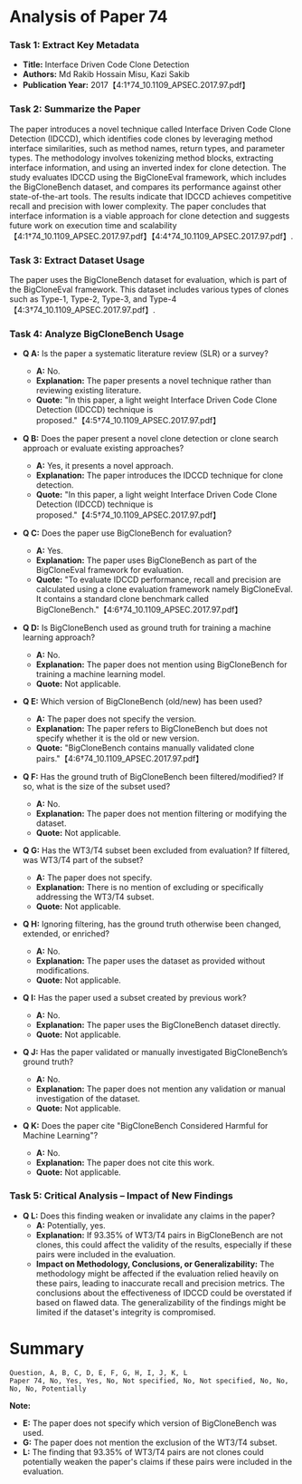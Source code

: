 # Analysis of Paper 74

### Task 1: Extract Key Metadata

- **Title:** Interface Driven Code Clone Detection
- **Authors:** Md Rakib Hossain Misu, Kazi Sakib
- **Publication Year:** 2017【4:1†74_10.1109_APSEC.2017.97.pdf】

### Task 2: Summarize the Paper

The paper introduces a novel technique called Interface Driven Code Clone Detection (IDCCD), which identifies code clones by leveraging method interface similarities, such as method names, return types, and parameter types. The methodology involves tokenizing method blocks, extracting interface information, and using an inverted index for clone detection. The study evaluates IDCCD using the BigCloneEval framework, which includes the BigCloneBench dataset, and compares its performance against other state-of-the-art tools. The results indicate that IDCCD achieves competitive recall and precision with lower complexity. The paper concludes that interface information is a viable approach for clone detection and suggests future work on execution time and scalability【4:1†74_10.1109_APSEC.2017.97.pdf】【4:4†74_10.1109_APSEC.2017.97.pdf】.

### Task 3: Extract Dataset Usage

The paper uses the BigCloneBench dataset for evaluation, which is part of the BigCloneEval framework. This dataset includes various types of clones such as Type-1, Type-2, Type-3, and Type-4【4:3†74_10.1109_APSEC.2017.97.pdf】.

### Task 4: Analyze BigCloneBench Usage

- **Q A:** Is the paper a systematic literature review (SLR) or a survey?
  - **A:** No.
  - **Explanation:** The paper presents a novel technique rather than reviewing existing literature.
  - **Quote:** "In this paper, a light weight Interface Driven Code Clone Detection (IDCCD) technique is proposed."【4:5†74_10.1109_APSEC.2017.97.pdf】

- **Q B:** Does the paper present a novel clone detection or clone search approach or evaluate existing approaches?
  - **A:** Yes, it presents a novel approach.
  - **Explanation:** The paper introduces the IDCCD technique for clone detection.
  - **Quote:** "In this paper, a light weight Interface Driven Code Clone Detection (IDCCD) technique is proposed."【4:5†74_10.1109_APSEC.2017.97.pdf】

- **Q C:** Does the paper use BigCloneBench for evaluation?
  - **A:** Yes.
  - **Explanation:** The paper uses BigCloneBench as part of the BigCloneEval framework for evaluation.
  - **Quote:** "To evaluate IDCCD performance, recall and precision are calculated using a clone evaluation framework namely BigCloneEval. It contains a standard clone benchmark called BigCloneBench."【4:6†74_10.1109_APSEC.2017.97.pdf】

- **Q D:** Is BigCloneBench used as ground truth for training a machine learning approach?
  - **A:** No.
  - **Explanation:** The paper does not mention using BigCloneBench for training a machine learning model.
  - **Quote:** Not applicable.

- **Q E:** Which version of BigCloneBench (old/new) has been used?
  - **A:** The paper does not specify the version.
  - **Explanation:** The paper refers to BigCloneBench but does not specify whether it is the old or new version.
  - **Quote:** "BigCloneBench contains manually validated clone pairs."【4:6†74_10.1109_APSEC.2017.97.pdf】

- **Q F:** Has the ground truth of BigCloneBench been filtered/modified? If so, what is the size of the subset used?
  - **A:** No.
  - **Explanation:** The paper does not mention filtering or modifying the dataset.
  - **Quote:** Not applicable.

- **Q G:** Has the WT3/T4 subset been excluded from evaluation? If filtered, was WT3/T4 part of the subset?
  - **A:** The paper does not specify.
  - **Explanation:** There is no mention of excluding or specifically addressing the WT3/T4 subset.
  - **Quote:** Not applicable.

- **Q H:** Ignoring filtering, has the ground truth otherwise been changed, extended, or enriched?
  - **A:** No.
  - **Explanation:** The paper uses the dataset as provided without modifications.
  - **Quote:** Not applicable.

- **Q I:** Has the paper used a subset created by previous work?
  - **A:** No.
  - **Explanation:** The paper uses the BigCloneBench dataset directly.
  - **Quote:** Not applicable.

- **Q J:** Has the paper validated or manually investigated BigCloneBench’s ground truth?
  - **A:** No.
  - **Explanation:** The paper does not mention any validation or manual investigation of the dataset.
  - **Quote:** Not applicable.

- **Q K:** Does the paper cite "BigCloneBench Considered Harmful for Machine Learning"?
  - **A:** No.
  - **Explanation:** The paper does not cite this work.
  - **Quote:** Not applicable.

### Task 5: Critical Analysis – Impact of New Findings

- **Q L:** Does this finding weaken or invalidate any claims in the paper?
  - **A:** Potentially, yes.
  - **Explanation:** If 93.35% of WT3/T4 pairs in BigCloneBench are not clones, this could affect the validity of the results, especially if these pairs were included in the evaluation.
  - **Impact on Methodology, Conclusions, or Generalizability:** The methodology might be affected if the evaluation relied heavily on these pairs, leading to inaccurate recall and precision metrics. The conclusions about the effectiveness of IDCCD could be overstated if based on flawed data. The generalizability of the findings might be limited if the dataset's integrity is compromised.

# Summary

```plaintext
Question, A, B, C, D, E, F, G, H, I, J, K, L
Paper 74, No, Yes, Yes, No, Not specified, No, Not specified, No, No, No, No, Potentially
```

**Note:**  
- **E:** The paper does not specify which version of BigCloneBench was used.
- **G:** The paper does not mention the exclusion of the WT3/T4 subset.
- **L:** The finding that 93.35% of WT3/T4 pairs are not clones could potentially weaken the paper's claims if these pairs were included in the evaluation.
